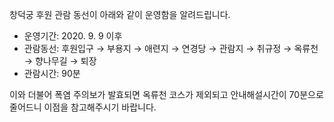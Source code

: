 창덕궁 후원 관람 동선이 아래와 같이 운영함을 알려드립니다.
- 운영기간: 2020. 9. 9 이후
- 관람동선: 후원입구 → 부용지 → 애련지 → 연경당 → 관람지 → 취규정 → 옥류천 → 향나무길 → 퇴장
- 관람시간: 90분

이와 더불어 폭염 주의보가 발효되면 옥류천 코스가 제외되고 안내해설시간이 70분으로 줄어드니 이점을 참고해주시기 바랍니다.